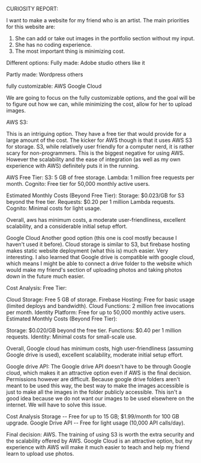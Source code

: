 CURIOSITY REPORT:

I want to make a website for my friend who is an artist. The main priorities for this website are:

1. She can add or take out images in the portfolio section without my input.
2. She has no coding experience.
3. The most important thing is minimizing cost.

Different options:
Fully made:
Adobe studio
others like it

Partly made:
Wordpress
others

fully customizable:
AWS
Google Cloud

We are going to focus on the fully customizable options, and the goal will be to figure out how we can, while minimizing the cost, allow for her to upload images.

AWS S3:

This is an intriguing option. They have a free tier that would provide for a large amount of the cost. The kicker for AWS though is that it uses AWS S3 for storage. S3, while relatively user friendly for a computer nerd, it is rather scary for non-programmers. This is the biggest negative for using AWS. However the scalability and the ease of integration (as well as my own experience with AWS) definitely puts it in the running.

AWS Free Tier:
S3: 5 GB of free storage.
Lambda: 1 million free requests per month.
Cognito: Free tier for 50,000 monthly active users.

Estimated Monthly Costs (Beyond Free Tier):
Storage: $0.023/GB for S3 beyond the free tier.
Requests: $0.20 per 1 million Lambda requests.
Cognito: Minimal costs for light usage.

Overall, aws has minimum costs, a moderate user-friendliness, excellent scalability, and a considerable initial setup effort.

Google Cloud
Another good option (this one is cool mostly because I haven't used it before). Cloud storage is similar to S3, but firebase hosting makes static website deployment (what this is) much easier. Very interesting. I also learned that Google drive is compatible with google cloud, which means I might be able to connect a drive folder to the website which would make my friend's section of uploading photos and taking photos down in the future much easier.

Cost Analysis:
Free Tier:

Cloud Storage: Free 5 GB of storage.
Firebase Hosting: Free for basic usage (limited deploys and bandwidth).
Cloud Functions: 2 million free invocations per month.
Identity Platform: Free for up to 50,000 monthly active users.
Estimated Monthly Costs (Beyond Free Tier):

Storage: $0.020/GB beyond the free tier.
Functions: $0.40 per 1 million requests.
Identity: Minimal costs for small-scale use.

Overall, Google cloud has minimum costs, high user-friendliness (assuming Google drive is used), excellent scalability, moderate initial setup effort.

Google drive API:
The Google drive API doesn't have to be through Google cloud, which makes it an attractive option even if AWS is the final decision. Permissions however are difficult. Because google drive folders aren't meant to be used this way, the best way to make the images accessible is just to make all the images in the folder publicly accessible. This isn't a good idea because we do not want our images to be used elsewhere on the internet. We will have to solve this issue.

Cost Analysis
Storage -- Free for up to 15 GB; $1.99/month for 100 GB upgrade.
Google Drive API -- Free for light usage (10,000 API calls/day).

Final decision:
AWS. The training of using S3 is worth the extra security and the scalability offered by AWS. Google Cloud is an attractive option, but my experience with AWS will make it much easier to teach and help my friend learn to upload use photos.
